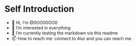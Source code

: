# Self Introduction
- 👋 Hi, I’m @0OO00OO0
- 👀 I’m interested in everything
- 🌱 I’m currently testing the markdown via this readme
- 📫 How to reach me: connect to Aiur and you can reach me

<!---
0OO00OO0/0OO00OO0 is a ✨ special ✨ repository because its `README.md` (this file) appears on your GitHub profile.
You can click the Preview link to take a look at your changes.
--->
